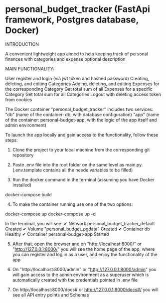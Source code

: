 # personal_budget_tracker (FastApi framework, Postgres database, Docker)

INTRODUCTION

A convenient lightweight app aimed to help keeping track of personal finances with categories and expense optional description

MAIN FUNCTIONALITY:

User register and login (via jwt token and hashed password)
Creating, deleting, and editing Categories
Adding, deleting, and editing Expenses for the corresponding Category
Get total sum of all Expenses for a specific Category
Get total sum for all Categories
Logout with deleting access token from cookies

The Docker container "personal_budget_tracker" includes two services:
"db" (name of the container: db, with database configuration)
"app" (name of the container: personal-budget-app, with the logic of the app itself and admin environment)

To launch the app locally and gain access to the functionality, follow these steps:

1. Clone the project to your local machine from the corresponding git repository

2. Paste .env file into the root folder on the same level as main.py.
(.env.template contains all the neede variables to be filled)

3.  Run the docker command in the terminal (assuming you have Docker installed)

docker-compose build

4. To make the container running use one of the two options:

docker-compose up
docker-compose up -d

In the terminal, you will see:
 ✔ Network personal_budget_tracker_default Created
 ✔ Volume "personal_budget_pgdata" Created
 ✔ Container db Healthy
 ✔ Container personal-budget-app Started

 5. After that, open the browser and on "http://localhost:8000/" or "http://127.0.0.1:8000/" you will see the home page of the app, where you can register and log in as a user, and enjoy the functionality of the app
 
 6. On "http://localhost:8000/admin" or "http://127.0.0.1:8000/admin" you will gain access to the admin environment as a superuser which is automatically created with the credentials pointed in .env file

 7. On http://localhost:8000/docs# or http://127.0.0.1:8000/docs#/ you will see all API entry points and Schemas